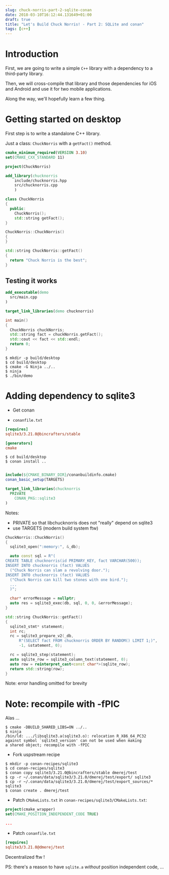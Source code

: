 ```yaml
---
slug: chuck-norris-part-2-sqlite-conan
date: 2018-03-10T16:12:44.131649+01:00
draft: true
title: "Let's Build Chuck Norris! - Part 2: SQLite and conan"
tags: [c++]
---
```


# Introduction

First, we are going to write a simple `C++` library with a dependency to a third-party library.

Then, we will cross-compile that library and those dependencies for iOS and Android and use it for two mobile applications.

Along the way, we'll hopefully learn a few thing.

# Getting started on desktop

First step is to write a standalone C++ library.

Just a class: `ChuckNorris` with a `getFact()` method.


  ```cmake
  cmake_minimum_required(VERSION 3.10)
set(CMAKE_CXX_STANDARD 11)

project(ChuckNorris)

  add_library(chucknorris
      include/chucknorris.hpp
      src/chucknorris.cpp
      )
```

```cpp
class ChuckNorris
{
  public:
    ChuckNorris();
    std::string getFact();
}
```

```cpp
ChuckNorris::ChuckNorris()
{
}

std::string ChuckNorris::getFact()
{
  return "Chuck Norris is the best";
}
```

## Testing it works

```cmake
add_executable(demo
  src/main.cpp
)

target_link_libraries(demo chucknorris)
```

```cpp
int main()
{
  ChuckNorris chuckNorris;
  std::string fact = chuckNorris.getFact();
  std::cout << fact << std::endl;
  return 0;
}
```

```console
$ mkdir -p build/desktop
$ cd build/desktop
$ cmake -G Ninja ../..
$ ninja
$ ./bin/demo
```

# Adding dependency to sqlite3

* Get conan

* `conanfile.txt`

```cfg
[requires]
sqlite3/3.21.0@bincrafters/stable

[generators]
cmake
```

```console
$ cd build/desktop
$ conan install ..
```

```cmake

include(${CMAKE_BINARY_DIR}/conanbuildinfo.cmake)
conan_basic_setup(TARGETS)

target_link_libraries(chucknorris
  PRIVATE
    CONAN_PKG::sqlite3
)
```

Notes:

* PRIVATE so that libchucknorris does not "really" depend on sqlite3
* use TARGETS (modern build system ftw)


```cpp
ChuckNorris::ChuckNorris()
{
  sqlite3_open(":memory:", &_db);

  auto const sql = R"(
CREATE TABLE chucknorris(id PRIMARY_KEY, fact VARCHAR(500));
INSERT INTO chucknorris (fact) VALUES
  ("Chuck Norris can slam a revolving door.");
INSERT INTO chucknorris (fact) VALUES
  ("Chuck Norris can kill two stones with one bird.");
  ...
  )";

  char* errorMessage = nullptr;
  auto res = sqlite3_exec(db, sql, 0, 0, &errorMessage);
}

std::string ChuckNorris::getFact()
{
  sqlite3_stmt* statement;
  int rc;
  rc = sqlite3_prepare_v2(_db,
      R"(SELECT fact FROM chucknorris ORDER BY RANDOM() LIMIT 1;)",
      -1, &statement, 0);

  rc = sqlite3_step(statement);
  auto sqlite_row = sqlite3_column_text(statement, 0);
  auto row = reinterpret_cast<const char*>(sqlite_row);
  return std::string(row);
}
```

Note: error handling omitted for brevity


# Note: recompile with -fPIC

Alas ...

```console
$ cmake -DBUILD_SHARED_LIBS=ON ../..
$ ninja
/bin/ld: .../libsqlite3.a(sqlite3.o): relocation R_X86_64_PC32
against symbol `sqlite3_version' can not be used when making
a shared object; recompile with -fPIC
```


* Fork uspstream recipe


```console
$ mkdir -p conan-recipes/sqlite3
$ cd conan-recipes/sqlite3
$ conan copy sqlite3/3.21.0@bincrafters/stable dmerej/test
$ cp -r ~/.conan/data/sqlite3/3.21.0/dmerej/test/export/ sqlite3
$ cp -r ~/.conan/data/sqlite3/3.21.0/dmerej/test/export_sources/* sqlite3
$ conan create . dmerej/test
```

* Patch `CMakeLists.txt` in `conan-recipes/sqlite3/CMakeLists.txt`:

```cmake
project(cmake_wrapper)
set(CMAKE_POSITION_INDEPENDENT_CODE TRUE)

...
```

* Patch `conanfile.txt`
```cfg
[requires]
sqlite3/3.21.0@dmerej/test
```

Decentralized ftw !


PS: there's a reason to have `sqlite.a` *without* position independent code, ...
